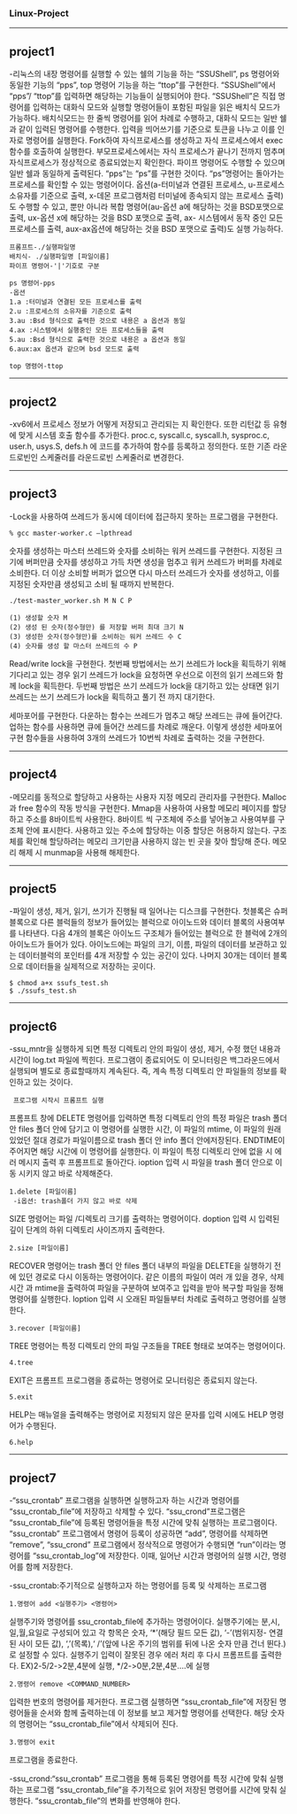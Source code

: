 ### Linux-Project

*****

## project1
-리눅스의 내장 명령어를 실행할 수 있는 쉘의 기능을 하는 “SSUShell”, ps 명령어와 동일한 기능의 “pps”, top 명령어 기능을 하는 “ttop”를 구현한다. “SSUShell”에서 “pps”/ “ttop”를 입력하면 해당하는 기능들이 실행되어야 한다. 
“SSUShell”은 직접 명령어를 입력하는 대화식 모드와 실행할 명령어들이 포함된 파일을 읽은 배치식 모드가 가능하다. 배치식모드는 한 줄씩 명령어를 읽어 차례로 수행하고, 대화식 모드는 일반 쉘과 같이 입력된 명령어를 수행한다. 입력을 띄어쓰기를 기준으로  토큰을 나누고 이를 인자로 명령어를 실행한다. Fork하여 자식프로세스를 생성하고 자식 프로세스에서 exec함수를 호출하여 실행한다. 부모프로세스에서는 자식 프로세스가 끝나기 전까지 멈추며 자식프로세스가 정상적으로 종료되었는지 확인한다. 파이프 명령어도 수행할 수 있으며 일반 쉘과 동일하게 출력된다. 
“pps”는 “ps”를 구현한 것이다. “ps”명령어는 돌아가는 프로세스를 확인할 수 있는 명령어이다. 옵션(a-터미널과 연결된 프로세스, u-프로세스 소유자를 기준으로 출력, x-데몬 프로그램처럼 터미널에 종속되지 않는 프로세스 출력)도 수행할 수 있고, 뿐만 아니라 복합 명령어(au-옵션 a에 해당하는 것을 BSD포맷으로 출력, ux-옵션 x에 해당하는 것을 BSD 포맷으로 출력, ax- 시스템에서 동작 중인 모든 프로세스를 출력, aux-ax옵션에 해당하는 것을 BSD 포맷으로 출력)도 실행 가능하다.

```
프롬프트-./실행파일명
배치식- ./실행파일명 [파일이름]
파이프 명령어-'|'기호로 구분
```

```
ps 명령어-pps
-옵션
1.a :터미널과 연결된 모든 프로세스를 출력
2.u :프로세스의 소유자를 기준으로 출력
3.au :Bsd 형식으로 출력한 것으로 내용은 a 옵션과 동일
4.ax :시스템에서 실행중인 모든 프로세스들을 출력
5.au :Bsd 형식으로 출력한 것으로 내용은 a 옵션과 동일
6.aux:ax 옵션과 같으며 bsd 모드로 출력
```

```
top 명령어-ttop
```

*****
## project2
-xv6에서 프로세스 정보가 어떻게 저장되고 관리되는 지 확인한다. 또한 리턴값 등 유형에 맞게 시스템 호출 함수를 추가한다. proc.c, syscall.c, syscall.h, sysproc.c, user.h, usys.S, defs.h 에 코드를 추가하여 함수를 등록하고 정의한다. 또한 기존 라운드로빈인 스케줄러를 라운드로빈 스케줄러로 변경한다. 


*****
## project3
-Lock을 사용하여 쓰레드가 동시에 데이터에 접근하지 못하는 프로그램을 구현한다. 
```
% gcc master-worker.c –lpthread
```

숫자를 생성하는 마스터 쓰레드와 숫자를 소비하는 워커 쓰레드를 구현한다. 지정된 크기에 버퍼만큼 숫자를 생성하고 가득 차면 생성을 멈추고 워커 쓰레드가 버퍼를 차례로 소비한다. 더 이상 소비할 버퍼가 없으면 다시 마스터 쓰레드가 숫자를 생성하고, 이를 지정된 숫자만큼 생성되고 소비 될 때까지 반복한다. 

```
./test-master_worker.sh M N C P

(1) 생성할 숫자 M
(2) 생성 된 숫자(정수형만) 를 저장할 버퍼 최대 크기 N
(3) 생성한 숫자(정수형만)를 소비하는 워커 쓰레드 수 C
(4) 숫자를 생성 할 마스터 쓰레드의 수 P
```
Read/write lock을 구현한다. 첫번째 방법에서는 쓰기 쓰레드가 lock을 획득하기 위해 기다리고 있는 경우 읽기 쓰레드가 lock을 요청하면 우선으로 이전의 읽기 쓰레드와 함께 lock을 획득한다. 두번째 방법은 쓰기 쓰레드가 lock을 대기하고 있는 상태면 읽기 쓰레드는 쓰기 쓰레드가 lock을 획득하고 풀기 전 까지 대기한다.

세마포어를 구현한다. 다운하는 함수는 쓰레드가 멈추고 해당 쓰레드는 큐에 들어간다. 업하는 함수를 사용하면 큐에 들어간 쓰레드를 차례로 깨운다. 이렇게 생성한 세마포어 구현 함수들을 사용하여 3개의 쓰레드가 10번씩 차례로 출력하는 것을 구현한다.


*****
## project4
-메모리를 동적으로 할당하고 사용하는 사용자 지정 메모리 관리자를 구현한다. Malloc과 free 함수의 작동 방식을 구현한다. Mmap을 사용하여 사용할 메모리 페이지를 할당하고 주소를 8바이트씩 사용한다. 8바이트 씩 구조체에 주소를 넣어놓고 사용여부를 구조체 안에 표시한다. 사용하고 있는 주소에 할당하는 이중 할당은 허용하지 않는다. 구조체를 확인해 할당하려는 메모리 크기만큼 사용하지 않는 빈 곳을 찾아 할당해 준다. 메모리 해제 시 munmap을 사용해 해제한다.


*****
## project5
-파일이 생성, 제거, 읽기, 쓰기가 진행될 때 일어나는 디스크를 구현한다. 첫블록은 슈퍼블록으로 다른 블럭들의 정보가 들어있는 블럭으로 아이노드와 데이터 블록의 사용여부를 나타낸다. 다음 4개의 블록은 아이노드 구조체가 들어있는 블럭으로 한 블럭에 2개의 아이노드가 들어가 있다. 아이노드에는 파일의 크기, 이름, 파일의 데이터를 보관하고 있는 데이터블럭의 포인터를 4개 저장할 수 있는 공간이 있다. 나머지 30개는 데이터 블록으로 데이터들을 실제적으로 저장하는 곳이다.

```
$ chmod a+x ssufs_test.sh 
$ ./ssufs_test.sh
```

*****
## project6
-ssu_mntr을 실행하게 되면 특정 디렉토리 안의 파일이 생성, 제거, 수정 했던 내용과 시간이 log.txt 파일에 찍힌다. 프로그램이 종료되어도 이 모니터링은 백그라운드에서 실행되며 별도로 종료할때까지 계속된다. 즉, 계속 특정 디렉토리 안 파일들의 정보를 확인하고 있는 것이다.
```
 프로그램 시작시 프롬프트 실행
```
프롬프트 창에 DELETE 명령어를 입력하면 특정 디렉토리 안의 특정 파일은 trash 폴더 안 files 폴더 안에 담기고 이 명령어를 실행한 시간, 이 파일의 mtime, 이 파일의 원래 있었던 절대 경로가 파일이름으로 trash 폴더 안 info 폴더 안에저장된다. ENDTIME이 주어지면 해당 시간에 이 명령어를 실행한다. 이 파일이 특정 디렉토리 안에 없을 시 에러 메시지 출력 후 프롬프트로 돌아간다. ioption 입력 시 파일을 trash 폴더 안으로 이동 시키지 않고 바로 삭제해준다. 

```
1.delete [파일이름]
 -i옵션: trash폴더 가지 않고 바로 삭제
```
SIZE 명령어는 파일 /디렉토리 크기를 출력하는 명령어이다. doption 입력 시 입력된 깊이 단계의 하위 디렉토리 사이즈까지 출력한다. 

```
2.size [파일이름]
```
RECOVER 명령어는 trash 폴더 안 files 폴더 내부의 파일을 DELETE을 실행하기 전에 있던 경로로 다시 이동하는 명령어이다. 같은 이름의 파일이 여러 개 있을 경우, 삭제 시간 과 mtime을 출력하여 파일을 구분하여 보여주고 입력을 받아 복구할 파일을 정해 명령어를 실행한다. loption 입력 시 오래된 파일들부터 차례로 출력하고 명령어를 실행한다.

```
3.recover [파일이름]
```
TREE 명령어는 특정 디렉토리 안의 파일 구조들을 TREE 형태로 보여주는 명령어이다.
```
4.tree
```
EXIT은 프롬프트 프로그램을 종료하는 명령어로 모니터링은 종료되지 않는다.

```
5.exit
```
HELP는 매뉴얼을 출력해주는 명령어로 지정되지 않은 문자를 입력 시에도 HELP 명령어가 수행된다.

 ```
 6.help
 ```
 

*****
## project7
-“ssu_crontab” 프로그램을 실행하면 실행하고자 하는 시간과 명령어를 “ssu_crontab_file”에 저장하고 삭제할 수 있다. “ssu_crond”프로그램은 “ssu_crontab_file”에 등록된 명령어들을 특정 시간에 맞춰 실행하는 프로그램이다. “ssu_crontab” 프로그램에서 명령어 등록이 성공하면 “add”, 명령어를 삭제하면 “remove”, “ssu_crond” 프로그램에서 정삭적으로 명령어가 수행되면 “run”이라는 명령어를 “ssu_crontab_log”에 저장한다. 이때, 일어난 시간과 명령어의 실행 시간, 명령어를 함께 저장한다.

-ssu_crontab:주기적으로 실행하고자 하는 명령어를 등록 및 삭제하는 프로그램

 ```
1.명령어 add <실행주기> <명령어>
 ```
실행주기와 명령어를 ssu_crontab_file에 추가하는 명령어이다. 실행주기에는 분,시,일,월,요일로 구성되어 있고 각 항목은 숫자, ‘*’(해당 필드 모든 값), ‘-’(범위지정- 연결된 사이 모든 값), ‘,’(목록),‘ /’(앞에 나온 주기의 범위를 뒤에 나온 숫자 만큼 건너 뛴다.)로 설정할 수 있다. 실행주기 입력이 잘못된 경우 에러 처리 후 다시 프롬프트를 출력한다. 
EX)2-5/2->2분,4분에 실행, */2->0분,2분,4분....에 실행

 ```
2.명령어 remove <COMMAND_NUMBER>
 ```
입력한 번호의 명령어를 제거한다. 프로그램 실행하면 “ssu_crontab_file”에 저장된 명령어들을 순서와 함께 출력하는데 이 정보를 보고 제거할 명령어를 선택한다. 해당 숫자의 명령어는 “ssu_crontab_file”에서 삭제되어 진다.

 ```
3.명령어 exit
 ```
프로그램을 종료한다.

-ssu_crond:“ssu_crontab” 프로그램을 통해 등록된 명령어를 특정 시간에 맞춰 실행하는 프로그램
“ssu_crontab_file”을 주기적으로 읽어 저장된 명령어를 시간에 맞춰 실행한다. “ssu_crontab_file”의 변화를 반영해야 한다. 
